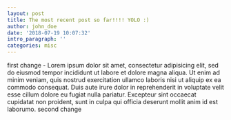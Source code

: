```yaml
---
layout: post
title: The most recent post so far!!!! YOLO :)
author: john_doe
date: '2018-07-19 10:07:32'
intro_paragraph: ''
categories: misc
---
```

first change - Lorem ipsum dolor sit amet, consectetur adipisicing elit, sed do eiusmod tempor incididunt ut labore et dolore magna aliqua. Ut enim ad minim veniam, quis nostrud exercitation ullamco laboris nisi ut aliquip ex ea commodo consequat. Duis aute irure dolor in reprehenderit in voluptate velit esse cillum dolore eu fugiat nulla pariatur. Excepteur sint occaecat cupidatat non proident, sunt in culpa qui officia deserunt mollit anim id est laborumo. second change
